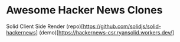 # Awesome Hacker News Clones

Solid Client Side Render (repo)[https://github.com/solidjs/solid-hackernews] (demo)[https://hackernews-csr.ryansolid.workers.dev/]
